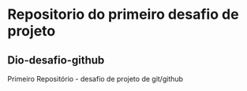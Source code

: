 # Repositorio do primeiro desafio de projeto
## Dio-desafio-github
Primeiro Repositório - desafio de projeto de git/github
